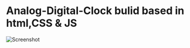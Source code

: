 # Analog-Digital-Clock bulid based in html,CSS & JS
![Screenshot](https://res.cloudinary.com/shihabyaqob/image/upload/v1593206696/analog_digital_clock_e1xsbs.png)
